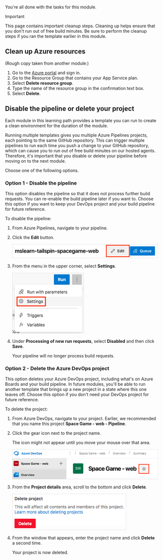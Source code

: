 You're all done with the tasks for this module. 

> [!IMPORTANT]
> This page contains important cleanup steps. Cleaning up helps ensure that you don't run out of free build minutes. Be sure to perform the cleanup steps if you ran the template earlier in this module.

## Clean up Azure resources

(Rough copy taken from another module:)

1. Go to the [Azure portal](https://portal.azure.com?azure-portal=true) and sign in.
1. Go to the Resource Group that contains your App Service plan.
1. Select **Delete resource group**.
1. Type the name of the resource group in the confirmation text box.
1. Select **Delete**.

## Disable the pipeline or delete your project

Each module in this learning path provides a template you can run to create a clean environment for the duration of the module.

Running multiple templates gives you multiple Azure Pipelines projects, each pointing to the same GitHub repository. This can trigger multiple pipelines to run each time you push a change to your GitHub repository, which can cause you to run out of free build minutes on our hosted agents. Therefore, it's important that you disable or delete your pipeline before moving on to the next module.

Choose one of the following options.

### Option 1 - Disable the pipeline

This option disables the pipeline so that it does not process further build requests. You can re-enable the build pipeline later if you want to. Choose this option if you want to keep your DevOps project and your build pipeline for future reference.

To disable the pipeline:

1. From Azure Pipelines, navigate to your pipeline.
1. Click the **Edit** button.

    ![Azure Pipelines showing the location of the Edit button](../../shared/media/azure-pipelines-edit-button.png)
1. From the menu in the upper corner, select **Settings**.

    ![Azure Pipelines showing the Settings menu option](../../shared/media/azure-pipelines-settings-button.png)
1. Under **Processing of new run requests**, select **Disabled** and then click **Save**.

    Your pipeline will no longer process build requests.

### Option 2 - Delete the Azure DevOps project

This option deletes your Azure DevOps project, including what's on Azure Boards and your build pipeline. In future modules, you'll be able to run another template that brings up a new project in a state where this one leaves off. Choose this option if you don't need your DevOps project for future reference.

To delete the project:

1. From Azure DevOps, navigate to your project. Earlier, we recommended that you name this project **Space Game - web - Pipeline**.
1. Click the gear icon next to the project name.

    The icon might not appear until you move your mouse over that area.

    ![Azure DevOps showing the gear icon](../../shared/media/azure-devops-project-gear.png)
1. From the **Project details** area, scroll to the bottom and click **Delete**.

    ![Azure DevOps showing the Delete button to delete your project](../../shared/media/azure-devops-delete-project.png)
1. From the window that appears, enter the project name and click **Delete** a second time.

    Your project is now deleted.